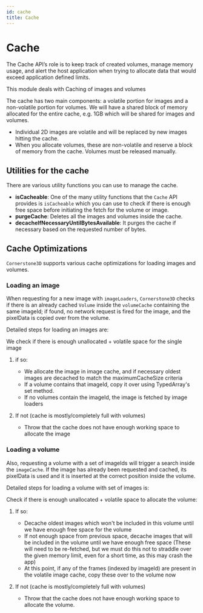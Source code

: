```yaml
---
id: cache
title: Cache
---
```


# Cache

The Cache API’s role is to keep track of created volumes, manage memory usage, and alert the host application when trying to allocate data that would exceed application defined limits.

This module deals with Caching of images and volumes

The cache has two main components: a volatile portion for images and a non-volatile portion for volumes. We will have a shared block of memory allocated for the entire cache, e.g. 1GB which will be shared for images and volumes.

- Individual 2D images are volatile and will be replaced by new images hitting the cache.
- When you allocate volumes, these are non-volatile and reserve a block of memory from the cache. Volumes must be released manually.

## Utilities for the cache

There are various utility functions you can use to manage the cache.

- **isCacheable**: One of the many utility functions that the `Cache` API provides is `isCacheable` which you can use to check if there is enough free space before initiating the fetch for the volume or image.
- **purgeCache**: Deletes all the images and volumes inside the cache.
- **decacheIfNecessaryUntilBytesAvailable**: It purges the cache if necessary based on the requested number of bytes.

## Cache Optimizations

`Cornerstone3D` supports various cache optimizations for loading images and volumes.

### Loading an image

When requesting for a new image with `imageLoaders`, `Cornerstone3D` checks if there is an already cached `Volume` inside the `volumeCache` containing the same imageId; if found, no network request is fired for the image, and the pixelData is copied over from the volume.

Detailed steps for loading an images are:

We check if there is enough unallocated + volatile space for the single image

1. if so:

   - We allocate the image in image cache, and if necessary oldest images are decached to match the maximumCacheSize criteria
   - If a volume contains that imageId, copy it over using TypedArray's set method.
   - If no volumes contain the imageId, the image is fetched by image loaders

2. If not (cache is mostly/completely full with volumes)
   - Throw that the cache does not have enough working space to allocate the image

### Loading a volume

Also, requesting a volume with a set of imageIds will trigger a search inside the `imageCache`. If the image has already been requested and cached, its pixelData is used and it is inserted at the correct position inside the volume.

Detailed steps for loading a volume with set of images is:

Check if there is enough unallocated + volatile space to allocate the volume:

1. If so:

   - Decache oldest images which won't be included in this volume until we have enough free space for the volume
   - If not enough space from previous space, decache images that will be included in the volume until we have enough free space (These will need to be re-fetched, but we must do this not to straddle over the given memory limit, even for a short time, as this may crash the app)
   - At this point, if any of the frames (indexed by imageId) are present in the volatile image cache, copy these over to the volume now

2. If not (cache is mostly/completely full with volumes)
   - Throw that the cache does not have enough working space to allocate the volume.
